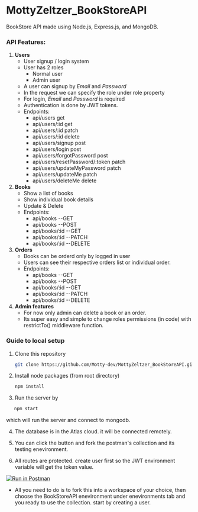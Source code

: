 # MottyZeltzer_BookStoreAPI

BookStore API made using Node.js, Express.js, and MongoDB.

### API Features:

1. **Users**
   - User signup / login system
   - User has 2 roles
     - Normal user
     - Admin user
   - A user can signup by _Email_ and _Password_
   - In the request we can specify the role under role property
   - For login, _Email_ and _Password_ is required
   - Authentication is done by JWT tokens.
   - Endpoints: 
      - api/users     get
      - api/users/:id       get
      - api/users/:id       patch
      - api/users/:id       delete
      - api/users/signup      post
      - api/users/login       post
      - api/users/forgotPassword       post
      - api/users/resetPassword/:token       patch
      - api/users/updateMyPassword       patch
      - api/users/updateMe       patch
      - api/users/deleteMe       delete
2. **Books**
   - Show a list of books
   - Show individual book details
   - Update & Delete
   - Endpoints:
      - api/books    --GET      
      - api/books    --POST
      - api/books/:id    --GET
      - api/books/:id    --PATCH
      - api/books/:id    --DELETE
3. **Orders**
   - Books can be orderd only by logged in user
   - Users can see their respective orders list or individual order.
   - Endpoints:
      - api/books   --GET
      - api/books   --POST
      - api/books/:id    --GET
      - api/books/:id    --PATCH
      - api/books/:id    --DELETE
4. **Admin features**
   - For now only admin can delete a book or an order.
   - Its super easy and simple to change roles permissions (in code) with restrictTo() middleware function.

### Guide to local setup

1. Clone this repository
   ```bash
   git clone https://github.com/Motty-dev/MottyZeltzer_BookStoreAPI.git
   ```
2. Install node packages (from root directory)
   ```bash
   npm install
   ```
3. Run the server by
```bash
   npm start
   ```
which will run the server and connect to mongodb.

4. The database is in the Atlas cloud. it will be connected remotely.

5. You can click the button and fork the postman's collection and its testing enevironment.

6. All routes are protected. create user first so the JWT environment variable will get the token value.

[![Run in Postman](https://run.pstmn.io/button.svg)](https://app.getpostman.com/run-collection/16110378-09602018-bb92-448d-811b-60ebfa9e7332?action=collection%2Ffork&collection-url=entityId%3D16110378-09602018-bb92-448d-811b-60ebfa9e7332%26entityType%3Dcollection%26workspaceId%3D8a4445f3-3425-42bd-a8bf-459af8b49e69#?env%5BBookSotreAPI%5D=W3sia2V5IjoiVVJMIiwidmFsdWUiOiJodHRwOi8vbG9jYWxob3N0OjMwMDAvIiwiZW5hYmxlZCI6dHJ1ZSwidHlwZSI6ImRlZmF1bHQifSx7ImtleSI6IkpXVCIsInZhbHVlIjoiIiwiZW5hYmxlZCI6dHJ1ZSwidHlwZSI6ImRlZmF1bHQifV0=)

- All you need to do is to fork this into a workspace of your choice,
then choose the BookStoreAPI enevironment under enevironments tab and you ready to use the collection.
start by creating a user.